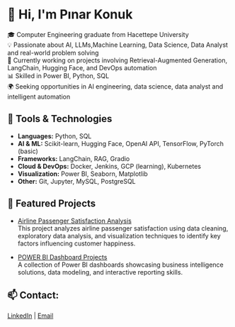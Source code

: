 # 👋 Hi, I'm Pınar Konuk

🎓 Computer Engineering graduate from Hacettepe University  
💡 Passionate about AI, LLMs,Machine Learning, Data Science, Data Analyst and real-world problem solving  
🚀 Currently working on projects involving Retrieval-Augmented Generation, LangChain, Hugging Face, and DevOps automation  
📊 Skilled in Power BI, Python, SQL  
🌍 Seeking opportunities in AI engineering, data science, data analyst and intelligent automation

## 🔧 Tools & Technologies
- **Languages:** Python, SQL  
- **AI & ML:** Scikit-learn, Hugging Face, OpenAI API, TensorFlow, PyTorch (basic)  
- **Frameworks:** LangChain, RAG, Gradio  
- **Cloud & DevOps:** Docker, Jenkins, GCP (learning), Kubernetes  
- **Visualization:** Power BI, Seaborn, Matplotlib  
- **Other:** Git, Jupyter, MySQL, PostgreSQL

## 🚀 Featured Projects

- [Airline Passenger Satisfaction Analysis](https://github.com/PinarKonuk/Airline-Passenger-Satisfaction-Analysis)  
  This project analyzes airline passenger satisfaction using data cleaning, exploratory data analysis, and visualization techniques to identify key factors influencing customer happiness.

- [POWER BI Dashboard Projects](https://github.com/PinarKonuk/POWER-BI)  
  A collection of Power BI dashboards showcasing business intelligence solutions, data modeling, and interactive reporting skills.
  
## 📫 Contact:
[LinkedIn](https://www.linkedin.com/in/pinarkonuk/) | [Email](mailto:pinarkonuk00@hotmail.com)
